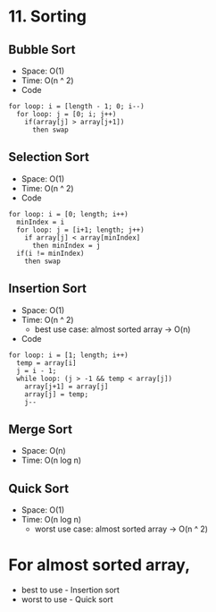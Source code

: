 # 11. Sorting

## Bubble Sort

- Space: O(1)
- Time: O(n ^ 2)
- Code

```
for loop: i = [length - 1; 0; i--)
  for loop: j = [0; i; j++)
    if(array[j] > array[j+1])
      then swap
```

## Selection Sort

- Space: O(1)
- Time: O(n ^ 2)
- Code

```
for loop: i = [0; length; i++)
  minIndex = i
  for loop: j = [i+1; length; j++)
    if array[j] < array[minIndex]
      then minIndex = j
  if(i != minIndex)
    then swap
```

## Insertion Sort

- Space: O(1)
- Time: O(n ^ 2)
  - best use case: almost sorted array -> O(n)
- Code

```
for loop: i = [1; length; i++)
  temp = array[i]
  j = i - 1;
  while loop: (j > -1 && temp < array[j])
    array[j+1] = array[j]
    array[j] = temp;
    j--
```

## Merge Sort

- Space: O(n)
- Time: O(n log n)

## Quick Sort

- Space: O(1)
- Time: O(n log n)
  - worst use case: almost sorted array -> O(n ^ 2)

# For almost sorted array,

- best to use - Insertion sort
- worst to use - Quick sort